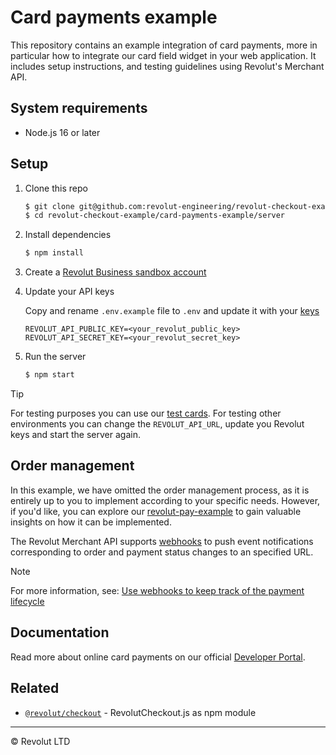 # Card payments example

This repository contains an example integration of card payments, more in particular how to integrate our card field widget in your web application. It includes setup instructions, and testing guidelines using Revolut's Merchant API.

## System requirements

- Node.js 16 or later

## Setup

1. Clone this repo

   ```sh
   $ git clone git@github.com:revolut-engineering/revolut-checkout-example.git
   $ cd revolut-checkout-example/card-payments-example/server
   ```

1. Install dependencies

   ```sh title='NPM'
   $ npm install
   ```

1. Create a [Revolut Business sandbox account](https://sandbox-business.revolut.com)

1. Update your API keys

   Copy and rename `.env.example` file to `.env` and update it with your [keys](https://sandbox-business.revolut.com/merchant/api)

   ```
   REVOLUT_API_PUBLIC_KEY=<your_revolut_public_key>
   REVOLUT_API_SECRET_KEY=<your_revolut_secret_key>
   ```

1. Run the server

   ```sh title='NPM'
   $ npm start
   ```

> [!TIP]
> For testing purposes you can use our [test cards](https://developer.revolut.com/docs/guides/accept-payments/get-started/test-in-the-sandbox-environment/test-cards).
> For testing other environments you can change the `REVOLUT_API_URL`, update you Revolut keys and start the server again.

## Order management

In this example, we have omitted the order management process, as it is entirely up to you to implement according to your specific needs. However, if you'd like, you can explore our [revolut-pay-example](../revolut-pay-example) to gain valuable insights on how it can be implemented.

The Revolut Merchant API supports [webhooks](https://developer.revolut.com/docs/merchant/webhooks) to push event notifications corresponding to order and payment status changes to an specified URL.

> [!NOTE]
> For more information, see: [Use webhooks to keep track of the payment lifecycle](https://developer.revolut.com/docs/guides/accept-payments/tutorials/work-with-webhooks/using-webhooks)

## Documentation

Read more about online card payments on our official [Developer Portal](https://developer.revolut.com/docs/guides/accept-payments/payment-methods/card-payments/introduction).

## Related

- [`@revolut/checkout`](https://github.com/revolut-engineering/revolut-checkout) - RevolutCheckout.js as npm module

---

© Revolut LTD
